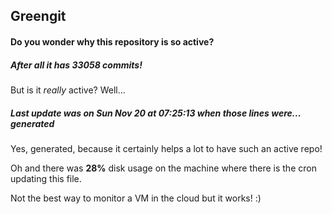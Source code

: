 ## Greengit

#### Do you wonder why this repository is so active?

##### After all it has 33058 commits!

But is it *really* active? Well...

##### Last update was on Sun Nov 20 at 07:25:13 when those lines were... generated

Yes, generated, because it certainly helps a lot to have such an active repo!

Oh and there was **28%** disk usage on the machine
where there is the cron updating this file.

Not the best way to monitor a VM in the cloud but it works! :)
